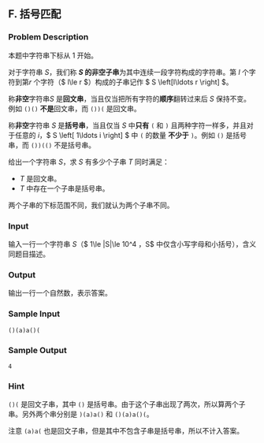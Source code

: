 ## F. 括号匹配

### Problem Description

本题中字符串下标从 $1$ 开始。

对于字符串 $S$，我们称
**$S$ 的非空子串**为其中连续一段字符构成的字符串。第 $l$ 个字符到第$r$ 个字符（$ l\le r $）构成的子串记作 $ S \left[l\ldots r \right] $。

称**非空**字符串$S$ 是**回文串**，当且仅当把所有字符的**顺序**翻转过来后 $S$ 保持不变。例如 `()()` **不是**回文串，而
`())(` 是回文串。

称**非空**字符串 $S$ 是**括号串**，当且仅当 $S$ 中**只有** `(` 和 `)`
且两种字符一样多，并且对于任意的 $i$，$ S \left[ 1\ldots i \right] $ 中 `(` 的数量 **不少于** `)`。例如 `()` 是括号串，而 `())(()`
不是括号串。

给出一个字符串 $S$，求 $S$ 有多少个子串 $T$ 同时满足：
- $T$ 是回文串。
- $T$ 中存在一个子串是括号串。

两个子串的下标范围不同，我们就认为两个子串不同。

### Input

输入一行一个字符串 $S$（$ 1\le |S|\le 10^4 $，$S$ 中仅含小写字母和小括号），含义同题目描述。

### Output

输出一行一个自然数，表示答案。

### Sample Input

```plain
()(a)a()(
```

### Sample Output

```plain
4
```

### Hint

`()(` 是回文子串，其中 `()`
是括号串。由于这个子串出现了两次，所以算两个子串。另外两个串分别是
`)(a)a()` 和 `()(a)a()(`。

注意 `(a)a(` 也是回文子串，但是其中不包含子串是括号串，所以不计入答案。

